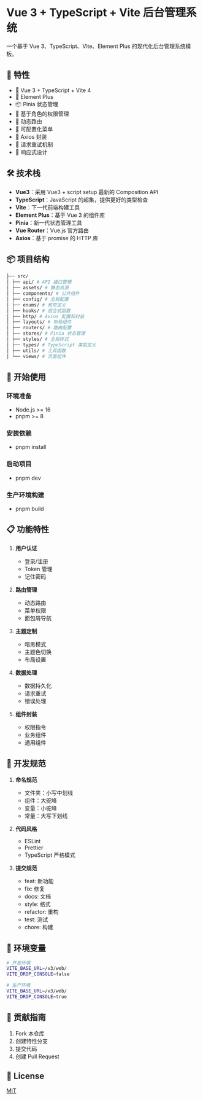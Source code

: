 # Vue 3 + TypeScript + Vite 后台管理系统

一个基于 Vue 3、TypeScript、Vite、Element Plus 的现代化后台管理系统模板。

## 🚀 特性

- 💪 Vue 3 + TypeScript + Vite 4
- 🎨 Element Plus
- 📦 Pinia 状态管理
- 🔐 基于角色的权限管理
- 🚦 动态路由
- 📝 可配置化菜单
- 🎯 Axios 封装
- 🔄 请求重试机制
- 📱 响应式设计

## 🛠️ 技术栈

- **Vue3**：采用 Vue3 + script setup 最新的 Composition API
- **TypeScript**：JavaScript 的超集，提供更好的类型检查
- **Vite**：下一代前端构建工具
- **Element Plus**：基于 Vue 3 的组件库
- **Pinia**：新一代状态管理工具
- **Vue Router**：Vue.js 官方路由
- **Axios**：基于 promise 的 HTTP 库

## 📦 项目结构
```bash
├── src/
│ ├── api/ # API 接口管理
│ ├── assets/ # 静态资源
│ ├── components/ # 公共组件
│ ├── config/ # 全局配置
│ ├── enums/ # 枚举定义
│ ├── hooks/ # 组合式函数
│ ├── http/ # Axios 配置和封装
│ ├── layouts/ # 布局组件
│ ├── routers/ # 路由配置
│ ├── stores/ # Pinia 状态管理
│ ├── styles/ # 全局样式
│ ├── types/ # TypeScript 类型定义
│ ├── utils/ # 工具函数
│ └── views/ # 页面组件
```

## 🚀 开始使用

### 环境准备

- Node.js >= 16
- pnpm >= 8

### 安装依赖

- pnpm install

### 启动项目

- pnpm dev

### 生产环境构建

- pnpm build

## 📋 功能特性

1. **用户认证**
   - 登录/注册
   - Token 管理
   - 记住密码

2. **路由管理**
   - 动态路由
   - 菜单权限
   - 面包屑导航

3. **主题定制**
   - 暗黑模式
   - 主题色切换
   - 布局设置

4. **数据处理**
   - 数据持久化
   - 请求重试
   - 错误处理

5. **组件封装**
   - 权限指令
   - 业务组件
   - 通用组件

## 📝 开发规范

1. **命名规范**
   - 文件夹：小写中划线
   - 组件：大驼峰
   - 变量：小驼峰
   - 常量：大写下划线

2. **代码风格**
   - ESLint
   - Prettier
   - TypeScript 严格模式

3. **提交规范**
   - feat: 新功能
   - fix: 修复
   - docs: 文档
   - style: 格式
   - refactor: 重构
   - test: 测试
   - chore: 构建

## 📄 环境变量

```bash
# 开发环境
VITE_BASE_URL=/v3/web/
VITE_DROP_CONSOLE=false

# 生产环境
VITE_BASE_URL=/v3/web/
VITE_DROP_CONSOLE=true
```

## 🤝 贡献指南

1. Fork 本仓库
2. 创建特性分支
3. 提交代码
4. 创建 Pull Request

## 📝 License

[MIT](LICENSE)
